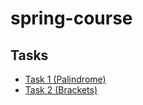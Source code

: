 # spring-course

## Tasks

- [Task 1 (Palindrome)](src/main/java/tasks/Task1.java)
- [Task 2 (Brackets)](src/main/java/tasks/Task2.java)
